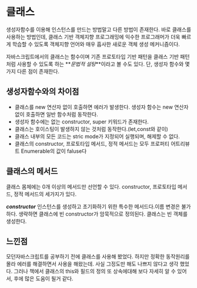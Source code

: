 # 클래스

생성자함수를 이용해 인스턴스를 만드는 방법말고 다른 방법이 존재한다. 바로 클래스를 사용하는 방법인데,
클래스 기반 객체지향 프로그래밍에 익수한 프로그래머가 더욱 빠르게 학습할 수 있도록 객체지향 언어와 매우 흡사한 새로운 객체 생성 메커니즘이다.

자바스크립트에서의 클래스는 함수이며 기존 프로토타입 기반 패턴을 클래스 기반 패턴처럼 사용할 수 있도록 하는 **_문법적 설탕_**이라고 볼 수도 있다.
단, 생성자 함수와 몇가지 다른 점이 존재한다.

## 생성자함수와의 차이점

- 클래스를 new 연산자 없이 호출하면 에러가 발생한다. 생성자 함수는 new 연산자 없이 호출하면 일반 함수처럼 동작한다.
- 생성자 함수에는 없는 constructor, super 키워드가 존재한다.
- 클래스는 호이스팅이 발생하지 않는 것처럼 동작한다.(let,const와 같이)
- 클래스 내부의 모든 코드는 stric mode가 지정되어 실행되며, 해제할 수 없다.
- 클래스의 constructor, 프로토타입 메서드, 정적 메서드는 모두 프로퍼티 어트리뷰트 Enumerable의 값이 faluse다

## 클래스의 메서드

클래스 몸체에는 0개 이상의 메서드만 선언할 수 있다. constructor, 프로토타입 메서드, 정적 메서드의 세가지가 있다.

**_constructor_**
인스턴스를 생성하고 초기화하기 위한 특수한 메서드다.이름 변경은 불가하다.
생략하면 클래스에 빈 constructor가 암묵적으로 정의된다. 클래스는 빈 객체를 생성한다.

## 느낀점

모던자바스크립트를 공부하기 전에 클래스를 사용해 봤었다. 하지만 정확한 동작원리를 몰라 에러를 해결하면서 사용을 해왔는데. 사실 그정도만 해도 나쁘지 않다고 생각 했었다. 그러나 책에서 클래스의 this와 필드의 정의 또 상속에대해 보다 자세히 알 수 있어서, 후에 많은 도움이 될거 같다.
